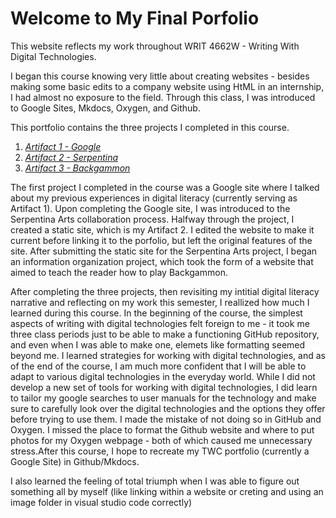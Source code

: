 # Welcome to My Final Porfolio

This website reflects my work throughout WRIT 4662W - Writing With Digital Technologies. 

I began this course knowing very little about creating websites - besides making some basic edits to a company website using HtML in an internship, I had almost no exposure to the field. Through this class, I was introduced to Google Sites, Mkdocs, Oxygen, and Github. 

This portfolio contains the three projects I completed in this course. 

1. [*Artifact 1 - Google*](Google.md) 
2. [*Artifact 2 - Serpentina*](Serpentina.md)
3. [*Artifact 3 - Backgammon*](Backgammon.md)

The first project I completed in the course was a Google site where I talked about my previous experiences in digital literacy (currently serving as Artifact 1). Upon completing the Google site, I was introduced to the Serpentina Arts collaboration process. Halfway through the project, I created a static site, which is my Artifact 2. I edited the website to make it current before linking it to the porfolio, but left the original features of the site. After submitting the static site for the Serpentina Arts project, I began an information organization project, which took the form of a website that aimed to teach the reader how to play Backgammon. 

After completing the three projects, then revisiting my intitial digital literacy narrative and reflecting on my work this semester, I reallized how much I learned during this course. In the beginning of the course, the simplest aspects of writing with digital technologies felt foreign to me - it took me three class periods just to be able to make a functioning GitHub repository, and even when I was able to make one, elemets like formatting seemed beyond me. I learned strategies for working with digital technologies, and as of the end of the course, I am much more confident that I will be able to adapt to various digital technologies in the everyday world. While I did not develop a new set of tools for working with digital technologies, I did learn to tailor my google searches to user manuals for the technology and make sure to carefully look over the digital technologies and the options they offer before trying to use them. I made the mistake of not doing so in GitHub and Oxygen. I missed the place to format the Github website and where to put photos for my Oxygen webpage - both of which caused me unnecessary stress.After this course, I hope to recreate my TWC portfolio (currently a Google Site) in Github/Mkdocs.

I also learned the feeling of total triumph when I was able to figure out something all by myself (like linking within a website or creting and using an image folder in visual studio code correctly)